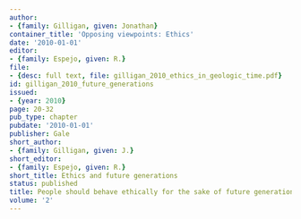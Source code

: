 ```yaml
---
author:
- {family: Gilligan, given: Jonathan}
container_title: 'Opposing viewpoints: Ethics'
date: '2010-01-01'
editor:
- {family: Espejo, given: R.}
file:
- {desc: full text, file: gilligan_2010_ethics_in_geologic_time.pdf}
id: gilligan_2010_future_generations
issued:
- {year: 2010}
page: 20-32
pub_type: chapter
pubdate: '2010-01-01'
publisher: Gale
short_author:
- {family: Gilligan, given: J.}
short_editor:
- {family: Espejo, given: R.}
short_title: Ethics and future generations
status: published
title: People should behave ethically for the sake of future generations
volume: '2'
---
```

